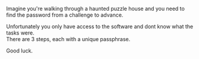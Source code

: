 Imagine you're walking through a haunted puzzle house and you need to find the password from a challenge to advance. 

Unfortunately you only have access to the software and dont know what the tasks were.  
There are 3 steps, each with a unique passphrase.

Good luck.
